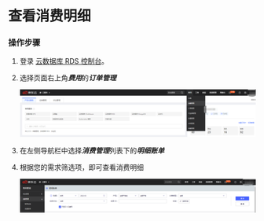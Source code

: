 # 查看消费明细

### 操作步骤

1. 登录 [云数据库 RDS 控制台](https://rds-console.jdcloud.com/database)。

2. 选择页面右上角***费用***的***订单管理***

   ![消费管理](../../image/RDS/consumption-1.png)

3. 在左侧导航栏中选择***消费管理***列表下的***明细账单***


4. 根据您的需求筛选项，即可查看消费明细

   ![消费管理](../../image/RDS/consumption-3.png)
